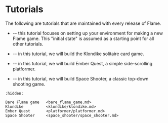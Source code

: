 # Tutorials

The following are tutorials that are maintained with every release of Flame.

- [](bare_flame_game.md) -- this tutorial focuses on setting up your environment
  for making a new Flame game. This "initial state" is assumed as a starting
  point for all other tutorials.

- [](klondike/klondike.md) -- in this tutorial, we will build the Klondike
  solitaire card game.

- [](platformer/platformer.md) -- in this tutorial, we will build Ember Quest, a
  simple side-scrolling platformer.

- [](space_shooter/space_shooter.md) -- in this tutorial, we will build Space
  Shooter, a classic top-down shooting game.

```{toctree}
:hidden:

Bare Flame game   <bare_flame_game.md>
Klondike          <klondike/klondike.md>
Ember Quest       <platformer/platformer.md>
Space Shooter     <space_shooter/space_shooter.md>
```
